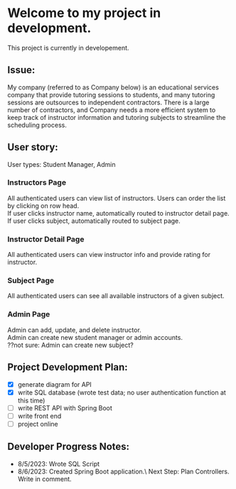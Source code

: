 # Welcome to my project in development.

This project is currently in developement. 

## Issue:
My company (referred to as Company below) is an educational services company that provide tutoring sessions to students, and many tutoring sessions are outsources to independent contractors. There is a large number of contractors, and Company needs a more efficient system to keep track of instructor information and tutoring subjects to streamline the scheduling process. 

## User story:
User types: Student Manager, Admin

### Instructors Page
All authenticated users can view list of instructors. Users can order the list by clicking on row head.\
If user clicks instructor name, automatically routed to instructor detail page.\
If user clicks subject, automatically routed to subject page. 

### Instructor Detail Page
All authenticated users can view instructor info and provide rating for instructor. 

### Subject Page
All authenticated users can see all available instructors of a given subject. 

### Admin Page
Admin can add, update, and delete instructor. \
Admin can create new student manager or admin accounts. \
??not sure: Admin can create new subject? 

## Project Development Plan:
- [x] generate diagram for API
- [x] write SQL database (wrote test data; no user authentication function at this time)
- [ ] write REST API with Spring Boot
- [ ] write front end
- [ ] project online 

## Developer Progress Notes:
<ul>
<li>
8/5/2023: Wrote SQL Script
</li>
<li>
8/6/2023: Created Spring Boot application.\
Next Step: Plan Controllers. Write in comment.
</li>
</ul>
